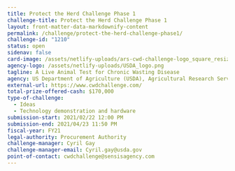 ```yaml
---
title: Protect the Herd Challenge Phase 1
challenge-title: Protect the Herd Challenge Phase 1
layout: front-matter-data-markdownify-content
permalink: /challenge/protect-the-herd-challenge-phase1/
challenge-id: "1210"
status: open
sidenav: false
card-image: /assets/netlify-uploads/ars-cwd-challenge-logo_square_resized.png
agency-logo: /assets/netlify-uploads/USDA_logo.png
tagline: A Live Animal Test for Chronic Wasting Disease
agency: US Department of Agriculture (USDA), Agricultural Research Service
external-url: https://www.cwdchallenge.com/
total-prize-offered-cash: $170,000
type-of-challenge:
  - Ideas
  - Technology demonstration and hardware
submission-start: 2021/02/22 12:00 PM
submission-end: 2021/04/23 11:50 PM
fiscal-year: FY21
legal-authority: Procurement Authority
challenge-manager: Cyril Gay
challenge-manager-email: Cyril.gay@usda.gov
point-of-contact: cwdchallenge@sensisagency.com
---
```


